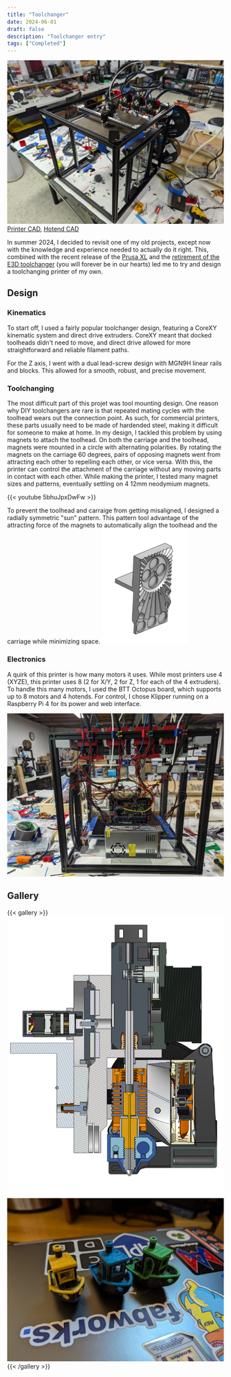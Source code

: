 ```yaml
---
title: "Toolchanger"
date: 2024-06-01
draft: false
description: "Toolchanger entry"
tags: ["Completed"]
---
```

![The printer!](printer.png)
[Printer CAD](cad.onshape.com/documents/a5e473ce96770de6f7d85d0b/w/bd775ddb5e4d79728f467c52/e/3deef4354fbe6b5467a0b953), [Hotend CAD](cad.onshape.com/documents/46dc7545bde7914645d91a54/w/5611eb56c6c3defb5681386b/e/2065edcf0676d0bbf2a34f75)

In summer 2024, I decided to revisit one of my old projects, except now with the knowledge and experience needed to actually do it right. This, combined with the recent release of the [Prusa XL](https://www.prusa3d.com/product/original-prusa-xl-semi-assembled-single-toolhead-3d-printer/) and the [retirement of the E3D toolchanger](https://e3d-online.com/blogs/news/tc-discontinued) (you will forever be in our hearts) led me to try and design a toolchanging printer of my own.
## Design
### Kinematics
To start off, I used a fairly popular toolchanger design, featuring a CoreXY kinematic system and direct drive extruders. CoreXY meant that docked toolheads didn't need to move, and direct drive allowed for more straightforward and reliable filament paths.

For the Z axis, I went with a dual lead-screw design with MGN9H linear rails and blocks. This allowed for a smooth, robust, and precise movement.
### Toolchanging
The most difficult part of this projet was tool mounting design. One reason why DIY toolchangers are rare is that repeated mating cycles with the toolhead wears out the connection point. As such, for commercial printers, these parts usually need to be made of hardended steel, making it difficult for someone to make at home. In my design, I tackled this problem by using magnets to attach the toolhead. On both the carriage and the toolhead, magnets were mounted in a circle with alternating polarities. By rotating the magnets on the carriage 60 degrees, pairs of opposing magnets went from attracting each other to repelling each other, or vice versa. With this, the printer can control the attachment of the carriage without any moving parts in contact with each other. While making the printer, I tested many magnet sizes and patterns, eventually settling on 4 12mm neodymium magnets.

{{< youtube 5bhuJpxDwFw >}}

To prevent the toolhead and carraige from getting misaligned, I designed a radially symmetric "sun" pattern. This pattern tool advantage of the attracting force of the magnets to automatically align the toolhead and the carriage while minimizing space. 
<img src="sun.png" width="200">
### Electronics
A quirk of this printer is how many motors it uses. While most printers use 4 (XYZE), this printer uses 8 (2 for X/Y, 2 for Z, 1 for each of the 4 extruders). To handle this many motors, I used the BTT Octopus board, which supports up to 8 motors and 4 hotends. For control, I chose Klipper running on a Raspberry Pi 4 for its power and web interface.

![Electronics of the toolchanger](electronics.jpg)

## Gallery
{{< gallery >}}
<img src="hotendcross.png" class="grid-w50">
<img src="benchies.png" class="grid-w50">
{{< /gallery >}}